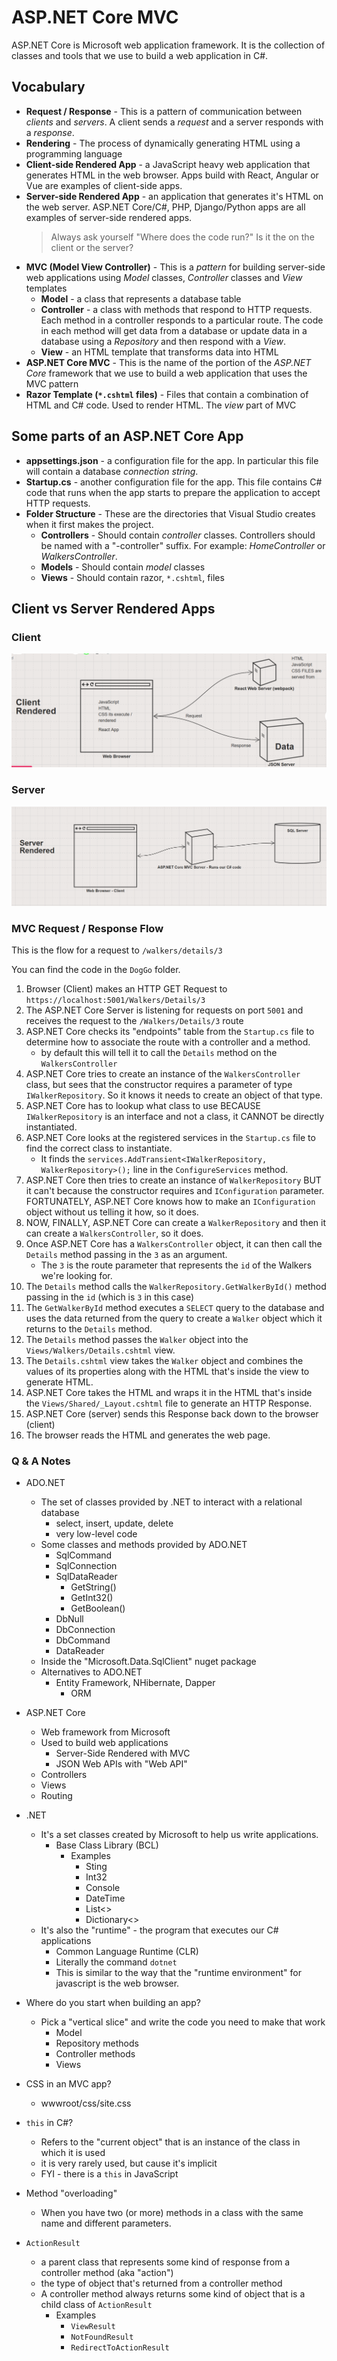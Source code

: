 # ASP<span>.</span>NET Core MVC

ASP<span>.</span>NET Core is Microsoft web application framework. It is the collection of classes and tools that we use to build a web application in C#.

## Vocabulary

* **Request / Response** - This is a pattern of communication between _clients_ and _servers_. A client sends a _request_ and a server responds with a _response_.
* **Rendering** - The process of dynamically generating HTML using a programming language
* **Client-side Rendered App** - a JavaScript heavy web application that generates HTML in the web browser. Apps build with React, Angular or Vue are examples of client-side apps.
* **Server-side Rendered App** - an application that generates it's HTML on the web server. ASP.NET Core/C#, PHP, Django/Python apps are all examples of server-side rendered apps.
  > Always ask yourself "Where does the code run?" Is it the on the client or the server?
* **MVC (Model View Controller)** - This is a _pattern_ for building server-side web applications using _Model_ classes, _Controller_ classes and _View_ templates
  * **Model** - a class that represents a database table
  * **Controller** - a class with methods that respond to HTTP requests. Each method in a controller responds to a particular route. The code in each method will get data from a database or update data in a database using a _Repository_ and then respond with a _View_.
  * **View** - an HTML template that transforms data into HTML
* **ASP<span>.</span>NET Core MVC** - This is the name of the portion of the _ASP<span>.</span>NET Core_ framework that we use to build a web application that uses the MVC pattern
* **Razor Template (`*.cshtml` files)** - Files that contain a combination of HTML and C# code. Used to render HTML. The _view_ part of MVC

## Some parts of an ASP<span>.</span>NET Core App

* **appsettings.json** - a configuration file for the app. In particular this file will contain a database _connection string_.
* **Startup.cs** - another configuration file for the app. This file contains C# code that runs when the app starts to prepare the application to accept HTTP requests.
* **Folder Structure** - These are the directories that Visual Studio creates when it first makes the project.
  * **Controllers** - Should contain _controller_ classes. Controllers should be named with a "-controller" suffix. For example: _HomeController_ or _WalkersController_.
  * **Models** - Should contain _model_ classes
  * **Views** - Should contain razor, `*.cshtml`, files

## Client vs Server Rendered Apps

### Client

![client rendered](./client-rendered.png)

### Server

![server rendered](./server-rendered.png)

### MVC Request / Response Flow

This is the flow for a request to `/walkers/details/3`

You can find the code in the `DogGo` folder.

1. Browser (Client) makes an HTTP GET Request to `https://localhost:5001/Walkers/Details/3`
1. The ASP.NET Core Server is listening for requests on port `5001` and receives the request to the `/Walkers/Details/3` route
1. ASP.NET Core checks its "endpoints" table from the `Startup.cs` file to determine how to associate the route with a controller and a method.
    * by default this will tell it to call the `Details` method on the `WalkersController`
1. ASP.NET Core tries to create an instance of the `WalkersController` class, but sees that the constructor requires a parameter of type `IWalkerRepository`. So it knows it needs to create an object of that type.
1. ASP.NET Core has to lookup what class to use BECAUSE `IWalkerRepository` is an interface and not a class, it CANNOT be directly instantiated.
1. ASP.NET Core looks at the registered services in the `Startup.cs` file to find the correct class to instantiate.
    * It finds the `services.AddTransient<IWalkerRepository, WalkerRepository>();` line in the `ConfigureServices` method.
1. ASP.NET Core then tries to create an instance of `WalkerRepository` BUT it can't because the constructor requires and `IConfiguration` parameter. FORTUNATELY, ASP.NET Core knows how to make an `IConfiguration` object without us telling it how, so it does.
1. NOW, FINALLY, ASP.NET Core can create a `WalkerRepository` and then it can create a `WalkersController`, so it does.
1. Once ASP.NET Core has a `WalkersController` object, it can then call the `Details` method passing in the `3` as an argument.
    * The `3` is the route parameter that represents the `id` of the Walkers we're looking for.
1. The `Details` method calls the `WalkerRepository.GetWalkerById()` method passing in the `id` (which is `3` in this case)
1. The `GetWalkerById` method executes a `SELECT` query to the database and uses the data returned from the query to create a `Walker` object which it returns to the `Details` method.
1. The `Details` method passes the `Walker` object into the `Views/Walkers/Details.cshtml` view.
1. The `Details.cshtml` view takes the `Walker` object and combines the values of its properties along with the HTML that's inside the view to generate HTML.
1. ASP.NET Core takes the HTML and wraps it in the HTML that's inside the `Views/Shared/_Layout.cshtml` file to generate an HTTP Response.
1. ASP.NET Core (server) sends this Response back down to the browser (client)
1. The browser reads the HTML and generates the web page.


### Q & A Notes

* ADO.NET
  * The set of classes provided by .NET to interact with a relational database
    * select, insert, update, delete
    * very low-level code
  * Some classes and methods provided by ADO.NET
    * SqlCommand
    * SqlConnection
    * SqlDataReader
      * GetString()
      * GetInt32()
      * GetBoolean()
    * DbNull
    * DbConnection
    * DbCommand
    * DataReader
  * Inside the "Microsoft.Data.SqlClient" nuget package
  * Alternatives to ADO.NET
    * Entity Framework, NHibernate, Dapper
      * ORM
* ASP.NET Core
  * Web framework from Microsoft
  * Used to build web applications
    * Server-Side Rendered with MVC
    * JSON Web APIs with "Web API"
  * Controllers
  * Views
  * Routing

* .NET
  * It's a set classes created by Microsoft to help us write applications.
    * Base Class Library (BCL)
      * Examples
        * Sting
        * Int32
        * Console
        * DateTime
        * List<>
        * Dictionary<>
  * It's also the "runtime" - the program that executes our C# applications
    * Common Language Runtime (CLR)
    * Literally the command `dotnet`
    * This is similar to the way that the "runtime environment" for javascript is the web browser.


* Where do you start when building an app?
  * Pick a "vertical slice" and write the code you need to make that work
    * Model
    * Repository methods
    * Controller methods
    * Views

* CSS in an MVC app?
  * wwwroot/css/site.css

* `this` in C#?
  * Refers to the "current object" that is an instance of the class in which it is used
  * it is very rarely used, but cause it's implicit
  * FYI - there is a `this` in JavaScript

* Method "overloading"
  * When you have two (or more) methods in a class with the same name and different parameters.

* `ActionResult`
  * a parent class that represents some kind of response from a controller method (aka "action")
  * the type of object that's returned from a controller method
  * A controller method always returns some kind of object that is a child class of `ActionResult`
    * Examples
      * `ViewResult`
      * `NotFoundResult`
      * `RedirectToActionResult`
